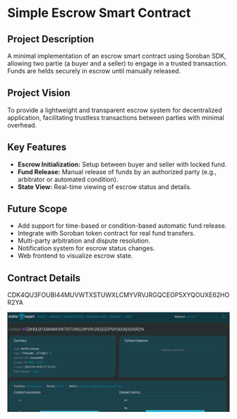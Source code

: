 # Simple Escrow Smart Contract

## Project Description

A minimal implementation of an escrow smart contract using Soroban SDK, allowing two partie (a buyer and a seller) to engage in a trusted transaction. Funds are helds
securely in escrow until manually released.

## Project Vision

To provide a lightweight and transparent escrow system for decentralized application, facilitating trustless transactions between parties with minimal overhead.

## Key Features

- **Escrow Initialization:** Setup between buyer and seller with locked fund.
- **Fund Release:** Manual release of funds by an authorized party (e.g., arbitrator or automated condition).
- **State View:** Real-time viewing of escrow status and details.

## Future Scope

- Add support for time-based or condition-based automatic fund release.
- Integrate with Soroban token contract for real fund transfers.
- Multi-party arbitration and dispute resolution.
- Notification system for escrow status changes.
- Web frontend to visualize escrow state.

## Contract Details
CDK4QU3FOUBI44MUVWTXSTUWXLCMYVRVJRGQCEOP5XYQOUXE62HOR2YA

![alt text](image.png)









